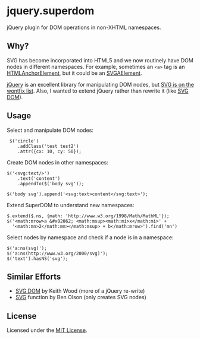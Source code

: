 # jquery.superdom
jQuery plugin for DOM operations in non-XHTML namespaces.

## Why?
SVG has become incorporated into HTML5 and we now routinely have DOM nodes in
different namespaces. For example, sometimes an `<a>` tag is an
[HTMLAnchorElement][html-a], but it could be an [SVGAElement][svg-a].

[jQuery][jquery] is an excellent library for manipulating DOM nodes, but
[SVG is on the wontfix list][jquery-wontfix]. Also, I wanted to extend jQuery
rather than rewrite it (like [SVG DOM][svgdom]).

## Usage
Select and manipulate DOM nodes:

     $('circle')
        .addClass('test test2')
        .attr({cx: 10, cy: 50});

Create DOM nodes in other namespaces:

    $('<svg:text/>')
        .text('content')
        .appendTo($('body svg'));

    $('body svg').append('<svg:text>content</svg:text>');

Extend SuperDOM to understand new namespaces:

    $.extend($.ns, {math: 'http://www.w3.org/1998/Math/MathML'});
    $('<math:mrow>a &#x02062; <math:msup><math:mi>x</math:mi>' +
      '<math:mn>2</math:mn></math:msup> + b</math:mrow>').find('mn')

Select nodes by namespace and check if a node is in a namespace:

    $('a:ns(svg)');
    $('a:ns(http://www.w3.org/2000/svg)');
    $('text').hasNS('svg');

## Similar Efforts
  - [SVG DOM][svgdom] by Keith Wood (more of a jQuery re-write)
  - [SVG][svg-fn] function by Ben Olson (only creates SVG nodes)

## License
Licensed under the [MIT License][mit].

[html-a]: https://developer.mozilla.org/en-US/docs/Web/API/HTMLAnchorElement
[jquery-wontfix]: http://contribute.jquery.org/wont-fix/#svg-vml-or-namespaced-elements-bugs
[jquery]: https://github.com/jquery/jquery
[jquery-boolean]: http://api.jquery.com/Types/#Boolean
[svg-a]: https://developer.mozilla.org/en-US/docs/Web/API/SVGAElement
[svgdom]: http://keith-wood.name/svg.html#dom
[svg-fn]: http://www.benknowscode.com/2012/09/using-svg-elements-with-jquery_6812.html
[mit]: http://opensource.org/licenses/MIT